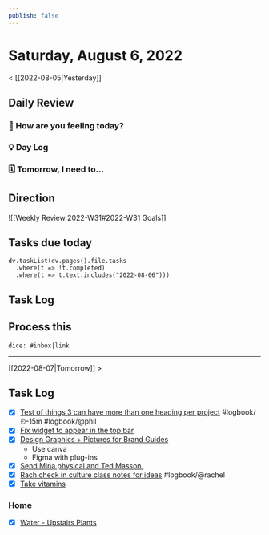 ```yaml
---
publish: false 
---
```


# Saturday, August 6, 2022

< [[2022-08-05|Yesterday]]

## Daily Review

### 📕 How are you feeling today?



### 💡 Day Log


### 🗓 Tomorrow, I need to...



## Direction

![[Weekly Review 2022-W31#2022-W31 Goals]]

## Tasks due today

```dataviewjs
dv.taskList(dv.pages().file.tasks 
  .where(t => !t.completed)
  .where(t => t.text.includes("2022-08-06")))
```




##  Task Log



##  Process this

`dice: #inbox|link`


---

[[2022-08-07|Tomorrow]] >

## Task Log
- [x] [Test of things 3 can have more than one heading per project](things:///show?id=NBQXRiutgg5qFLHpt3jdoK) #logbook/⏰-15m #logbook/@phil
- [x] [Fix widget to appear in the top bar](things:///show?id=5u63szwaKZuFNdsJGKBqjm)
- [x] [Design Graphics + Pictures for Brand Guides](things:///show?id=3rgzBTN4atpMeuXSZp4FRU)
	- Use canva
	- Figma with plug-ins
- [x] [Send Mina physical and Ted Masson.](things:///show?id=CE52oMcDR6LPeeBF7V3HkC)
- [x] [Rach check in culture class notes for ideas](things:///show?id=UyfxcYJwpxrJGbYStaVSNA) #logbook/@rachel
- [x] [Take vitamins](things:///show?id=Qx1wBT92rJhuAy7Fg9VxTr)
### Home
- [x] [Water - Upstairs Plants](things:///show?id=8wmyMP6udbR5PuE13Eyoe2)